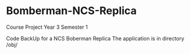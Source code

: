 #   Bomberman-NCS-Replica   #

Course Project Year 3 Semester 1

Code BackUp for a NCS Boberman Replica
The application is in directory /obj/
